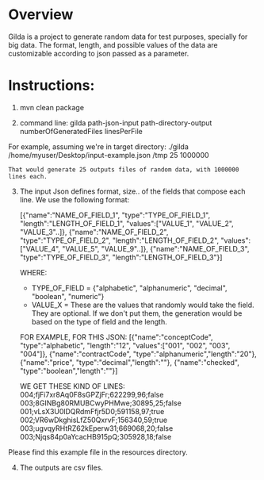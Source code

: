 # Overview
Gilda is a project to generate random data for test purposes, specially for big data.
The format, length, and possible values of the data are customizable according to json passed as a parameter.


# Instructions:

1. mvn clean package

2. command line:
	gilda path-json-input path-directory-output numberOfGeneratedFiles linesPerFile

For example, assuming we're in target directory: 
	./gilda /home/myuser/Desktop/input-example.json /tmp 25 1000000 

	That would generate 25 outputs files of random data, with 1000000 lines each. 

3. The input Json defines format, size.. of the fields that compose each line. We use the following format: 

	[{"name":"NAME_OF_FIELD_1", "type":"TYPE_OF_FIELD_1", "length":"LENGTH_OF_FIELD_1", "values":["VALUE_1", "VALUE_2", "VALUE_3"..]},
	{"name":"NAME_OF_FIELD_2", "type":"TYPE_OF_FIELD_2", "length":"LENGTH_OF_FIELD_2", "values":["VALUE_4", "VALUE_5", "VALUE_9"..]},
	{"name":"NAME_OF_FIELD_3", "type":"TYPE_OF_FIELD_3", "length":"LENGTH_OF_FIELD_3"}]

	WHERE:
	- TYPE_OF_FIELD = {"alphabetic", "alphanumeric", "decimal", "boolean", "numeric"}
	- VALUE_X = These are the values that randomly would take the field. They are optional. If we don't put them, the generation would be based on the type of field and the length.

	FOR EXAMPLE, FOR THIS JSON:
	[{"name":"conceptCode", "type":"alphabetic", "length":"12", "values":["001", "002", "003", "004"]},
	{"name":"contractCode", "type":"alphanumeric","length":"20"},
	{"name":"price", "type":"decimal","length":""},
	{"name":"checked", "type":"boolean","length":""}]

	WE GET THESE KIND OF LINES:
	004;fjFi7xr8Aq0F8sGPZjFr;622299,96;false
	003;8GINBg80RMUBCwyPHMwe;30895,25;false
	001;vLsX3U0lDQRdmFfjr5D0;591158,97;true
	002;VR6wDkghisLfZ50QxrvF;156340,59;true
	003;ugvqyRHtRZ62kEperw31;669068,20;false
	003;Njqs84p0aYcacHB915pQ;305928,18;false 

Please find this example file in the resources directory.

4. The outputs are csv files.

